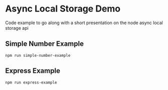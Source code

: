 # Async Local Storage Demo

Code example to go along with a short presentation on the node async local storage api

## Simple Number Example

```
npm run simple-number-example
```

## Express Example

```
npm run express-example
```
